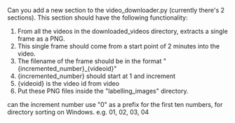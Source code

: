 Can you add a new section to the video_downloader.py (currently there's 2 sections). This section should have the following functionality:

1. From all the videos in the downloaded_videos directory, extracts a single frame as a PNG.
2. This single frame should come from a start point of 2 minutes into the video.
3. The filename of the frame should be in the format "{incremented_number}_{videoid}"
4. {incremented_number} should start at 1 and increment
5. {videoid} is the video id from video
6. Put these PNG files inside the "labelling_images" directory.

can the increment number use "0" as a prefix for the first ten numbers, for directory sorting on Windows. e.g. 01, 02, 03, 04